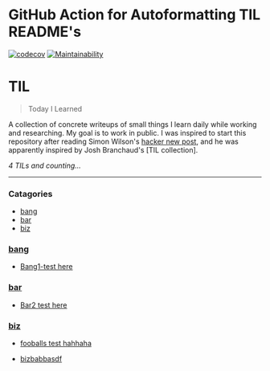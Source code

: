 # GitHub Action for Autoformatting TIL README's

[![codecov](https://codecov.io/gh/cflynn07/github-action-til-autoformat-readme/branch/master/graph/badge.svg)](https://codecov.io/gh/cflynn07/github-action-til-autoformat-readme)
[![Maintainability](https://api.codeclimate.com/v1/badges/a2d85af2b4450ba36c63/maintainability)](https://codeclimate.com/github/cflynn07/github-action-til-autoformat-readme/maintainability)

# TIL
> Today I Learned

A collection of concrete writeups of small things I learn daily while working
and researching. My goal is to work in public. I was inspired to start this
repository after reading Simon Wilson's [hacker new post][1], and he was
apparently inspired by Josh Branchaud's [TIL collection].

_4 TILs and counting..._

---

### Catagories

- [bang](#bang)
- [bar](#bar)
- [biz](#biz)

### [bang](#bang)
  
- [Bang1-test here](bang/bang1-test.md)
  
### [bar](#bar)
  
- [Bar2 test here](bar/bar2-test.md)
  
### [biz](#biz)
  
- [fooballs test hahhaha](biz/fooballs-test.md)
  
- [bizbabbasdf](biz/fooballs-test2.md)
  

[1]: https://simonwillison.net/2020/Apr/20/self-rewriting-readme/
[2]: https://github.com/jbranchaud/til
